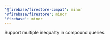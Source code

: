 ```yaml
---
'@firebase/firestore-compat': minor
'@firebase/firestore': minor
'firebase': minor
---
```


Support multiple inequality in compound queries.
